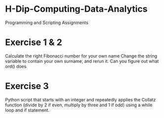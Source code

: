 # H-Dip-Computing-Data-Analytics
Programming and Scripting Assignments
# Exercise 1 & 2
Calculate the right Fibonacci number for your own name
Change the string variable to contain your own surname, and rerun it. Can you figure out what ord() does
# Exercise 3
Python script that starts with an integer and repeatedly applies the Collatz function (divide by 2 if even, multiply by three and 1 if odd) using a while loop and if statement. 
